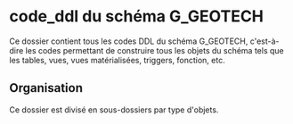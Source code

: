 # code_ddl du schéma G_GEOTECH

Ce dossier contient tous les codes DDL du schéma G_GEOTECH, c'est-à-dire les codes permettant de construire tous les objets du schéma tels que les tables, vues, vues matérialisées, triggers, fonction, etc.

## Organisation

Ce dossier est divisé en sous-dossiers par type d'objets. 